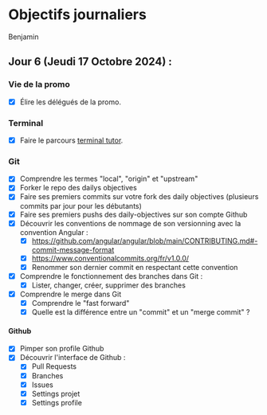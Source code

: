 # Objectifs journaliers

Benjamin

## Jour 6 (Jeudi 17 Octobre 2024) :

### Vie de la promo

- [x] Élire les délégués de la promo.

### Terminal

- [x] Faire le parcours [terminal tutor](https://www.terminaltutor.com/).

### Git

- [x] Comprendre les termes "local", "origin" et "upstream"
- [x] Forker le repo des dailys objectives
- [x] Faire ses premiers commits sur votre fork des daily objectives (plusieurs commits par jour pour les débutants)
- [x] Faire ses premiers pushs des daily-objectives sur son compte Github
- [x] Découvrir les conventions de nommage de son versionning avec la convention Angular :
  - [x] https://github.com/angular/angular/blob/main/CONTRIBUTING.md#-commit-message-format
  - [x] https://www.conventionalcommits.org/fr/v1.0.0/
  - [x] Renommer son dernier commit en respectant cette convention
- [x] Comprendre le fonctionnement des branches dans Git :
  - [x] Lister, changer, créer, supprimer des branches
- [x] Comprendre le merge dans Git
  - [x] Comprendre le "fast forward"
  - [x] Quelle est la différence entre un "commit" et un "merge commit" ?

#### Github

- [x] Pimper son profile Github
- [x] Découvrir l'interface de Github :
  - [x] Pull Requests
  - [x] Branches
  - [x] Issues
  - [x] Settings projet
  - [x] Settings profile
